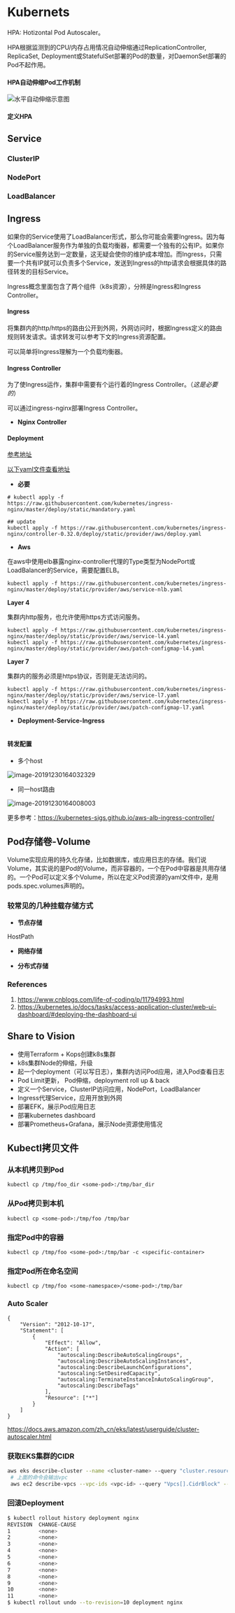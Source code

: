 # Kubernets

HPA: Hotizontal Pod Autoscaler。

HPA根据监测到的CPU/内存占用情况自动伸缩通过ReplicationController, ReplicaSet, Deployment或StatefulSet部署的Pod的数量，对DaemonSet部署的Pod不起作用。

#### HPA自动伸缩Pod工作机制

![水平自动伸缩示意图](https://pding.oss-cn-hangzhou.aliyuncs.com/images/horizontal-pod-autoscaler.svg)

#### 定义HPA

## Service

### ClusterIP

### NodePort

### LoadBalancer

## Ingress

如果你的Service使用了LoadBalancer形式，那么你可能会需要Ingress。因为每个LoadBalancer服务作为单独的负载均衡器，都需要一个独有的公有IP。如果你的Service服务达到一定数量，这无疑会使你的维护成本增加。而Ingress，只需要一个共有IP就可以负责多个Service，发送到Ingress的http请求会根据具体的路径转发的目标Service。

Ingress概念里面包含了两个组件（k8s资源），分辨是Ingress和Ingress Controller。

#### Ingress

将集群内的http/https的路由公开到外网，外网访问时，根据Ingress定义的路由规则转发请求。请求转发可以参考下文的Ingress资源配置。

可以简单将Ingress理解为一个负载均衡器。

#### Ingress Controller

为了使Ingress运作，集群中需要有个运行着的Ingress Controller。（*这是必要的*）

可以通过ingress-nginx部署Ingress Controller。

- **Nginx Controller**

#### Deployment

[参考地址](https://kubernetes.github.io/ingress-nginx/deploy/)

[以下yaml文件查看地址](https://github.com/kubernetes/ingress-nginx/tree/master/deploy/static)

- **必要**

```shell
# kubectl apply -f https://raw.githubusercontent.com/kubernetes/ingress-nginx/master/deploy/static/mandatory.yaml

## update
kubectl apply -f https://raw.githubusercontent.com/kubernetes/ingress-nginx/controller-0.32.0/deploy/static/provider/aws/deploy.yaml
```

- **Aws**

在aws中使用elb暴露nginx-controller代理的Type类型为NodePort或LoadBalancer的Service，需要配置ELB。

```
kubectl apply -f https://raw.githubusercontent.com/kubernetes/ingress-nginx/master/deploy/static/provider/aws/service-nlb.yaml
```

**Layer 4**

集群内http服务，也允许使用https方式访问服务。

```
kubectl apply -f https://raw.githubusercontent.com/kubernetes/ingress-nginx/master/deploy/static/provider/aws/service-l4.yaml
kubectl apply -f https://raw.githubusercontent.com/kubernetes/ingress-nginx/master/deploy/static/provider/aws/patch-configmap-l4.yaml
```

**Layer 7**

集群内的服务必须是https协议，否则是无法访问的。

```
kubectl apply -f https://raw.githubusercontent.com/kubernetes/ingress-nginx/master/deploy/static/provider/aws/service-l7.yaml
kubectl apply -f https://raw.githubusercontent.com/kubernetes/ingress-nginx/master/deploy/static/provider/aws/patch-configmap-l7.yaml
```

- **Deployment-Service-Ingress**

```

```

#### 转发配置

- 多个host

![image-20191230164032329](https://pding.oss-cn-hangzhou.aliyuncs.com/images/image-20191230164032329.png)

- 同一host路由

![image-20191230164008003](https://pding.oss-cn-hangzhou.aliyuncs.com/images/image-20191230164008003.png)

更多参考：https://kubernetes-sigs.github.io/aws-alb-ingress-controller/

## Pod存储卷-Volume

Volume实现应用的持久化存储，比如数据库，或应用日志的存储。我们说Volume，其实说的是Pod的Volume，而非容器的，一个在Pod中容器是共用存储的。一个Pod可以定义多个Volume，所以在定义Pod资源的yaml文件中，是用pods.spec.volumes声明的。

### 较常见的几种挂载存储方式

- **节点存储**

HostPath

- **网络存储**

- **分布式存储**

  

### References

1. https://www.cnblogs.com/life-of-coding/p/11794993.html
2. https://kubernetes.io/docs/tasks/access-application-cluster/web-ui-dashboard/#deploying-the-dashboard-ui

## Share to Vision

- 使用Terraform + Kops创建k8s集群
- k8s集群Node的伸缩，升级
- 起一个deployment（可以写日志），集群内访问Pod应用，进入Pod查看日志
- Pod Limit更新， Pod伸缩，deployment roll up & back
- 定义一个Service，ClusterIP访问应用，NodePort，LoadBalancer
- Ingress代理Service，应用开放到外网
- 部署EFK，展示Pod应用日志
- 部署kubernetes dashboard
- 部署Prometheus+Grafana，展示Node资源使用情况

## Kubectl拷贝文件

### 从本机拷贝到Pod

```
kubectl cp /tmp/foo_dir <some-pod>:/tmp/bar_dir
```

### 从Pod拷贝到本机

```
kubectl cp <some-pod>:/tmp/foo /tmp/bar
```

### 指定Pod中的容器

```
kubectl cp /tmp/foo <some-pod>:/tmp/bar -c <specific-container>
```

### 指定Pod所在命名空间

```
kubectl cp /tmp/foo <some-namespace>/<some-pod>:/tmp/bar
```

### Auto Scaler

```
{
    "Version": "2012-10-17",
    "Statement": [
        {
            "Effect": "Allow",
            "Action": [
                "autoscaling:DescribeAutoScalingGroups",
                "autoscaling:DescribeAutoScalingInstances",
                "autoscaling:DescribeLaunchConfigurations",
                "autoscaling:SetDesiredCapacity",
                "autoscaling:TerminateInstanceInAutoScalingGroup",
                "autoscaling:DescribeTags"
            ],
            "Resource": ["*"]
        }
    ]
}
```

https://docs.aws.amazon.com/zh_cn/eks/latest/userguide/cluster-autoscaler.html

### 获取EKS集群的CIDR

```bash
aws eks describe-cluster --name <cluster-name> --query "cluster.resourcesVpcConfig.vpcId" --output text
 # 上面的命令会输出vpc
 aws ec2 describe-vpcs --vpc-ids <vpc-id> --query "Vpcs[].CidrBlock" --output text
```

### 回滚Deployment

```bash
$ kubectl rollout history deployment nginx
REVISION  CHANGE-CAUSE
1         <none>
2         <none>
3         <none>
4         <none>
5         <none>
6         <none>
7         <none>
8         <none>
9         <none>
10        <none>
11        <none>
$ kubectl rollout undo --to-revision=10 deployment nginx
```

